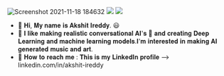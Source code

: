![Screenshot 2021-11-18 184632](https://user-images.githubusercontent.com/90443032/142422473-b4095365-4ce4-40a7-8532-fc5dd708514f.png)
![](https://raw.githubusercontent.com/AkshitIreddy/github-stats/master/generated/overview.svg#gh-dark-mode-only)
![](https://raw.githubusercontent.com/AkshitIreddy/github-stats/master/generated/overview.svg#gh-light-mode-only)

- 👋 𝐇𝐢, 𝐌𝐲 𝐧𝐚𝐦𝐞 𝐢𝐬 𝐀𝐤𝐬𝐡𝐢𝐭 𝐈𝐫𝐞𝐝𝐝𝐲. 😃
- 💎 𝐈 𝐥𝐢𝐤𝐞 𝐦𝐚𝐤𝐢𝐧𝐠 𝐫𝐞𝐚𝐥𝐢𝐬𝐭𝐢𝐜 𝐜𝐨𝐧𝐯𝐞𝐫𝐬𝐚𝐭𝐢𝐨𝐧𝐚𝐥 𝐀𝐈'𝐬 🤖 𝐚𝐧𝐝 𝐜𝐫𝐞𝐚𝐭𝐢𝐧𝐠 𝐃𝐞𝐞𝐩 𝐋𝐞𝐚𝐫𝐧𝐢𝐧𝐠 𝐚𝐧𝐝 𝐦𝐚𝐜𝐡𝐢𝐧𝐞 𝐥𝐞𝐚𝐫𝐧𝐢𝐧𝐠 𝐦𝐨𝐝𝐞𝐥𝐬.𝐈'𝐦 𝐢𝐧𝐭𝐞𝐫𝐞𝐬𝐭𝐞𝐝 𝐢𝐧 𝐦𝐚𝐤𝐢𝐧𝐠 𝐀𝐈 𝐠𝐞𝐧𝐞𝐫𝐚𝐭𝐞𝐝 𝐦𝐮𝐬𝐢𝐜 𝐚𝐧𝐝 𝐚𝐫𝐭.
- 📱 𝐇𝐨𝐰 𝐭𝐨 𝐫𝐞𝐚𝐜𝐡 𝐦𝐞 : 𝐓𝐡𝐢𝐬 𝐢𝐬 𝐦𝐲 𝐋𝐢𝐧𝐤𝐞𝐝𝐈𝐧 𝐩𝐫𝐨𝐟𝐢𝐥𝐞 --> linkedin.com/in/akshit-ireddy

<!---
AkshitIreddy/AkshitIreddy is a ✨ special ✨ repository because its `README.md` (this file) appears on your GitHub profile.
You can click the Preview link to take a look at your changes.
--->
